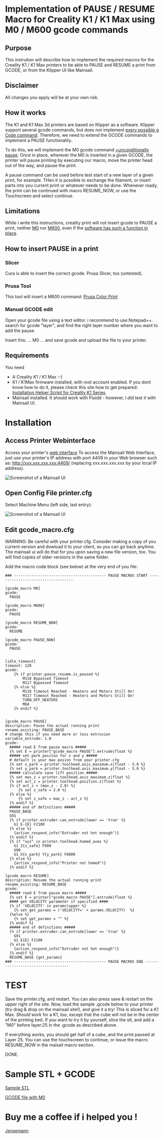 # Implementation of PAUSE / RESUME Macro for Creality K1 / K1 Max using M0 / M600 gcode commands

## Purpose
This instrution will describe how to implement the required macros for the Creality K1 / K1 Max printers to be able to PAUSE and RESUME a print from GCODE, or from the Klipper UI like Mainsail.

## Disclaimer
All changes you apply will be at your own risk.

## How it works
The K1 and K1 Max 3d printers are based on Klipper as a software. Klipper support several gcode commands, but does not implement [every possible g Code command](https://www.klipper3d.org/G-Codes.html). Therefore, we need to extend the GCODE commands to implement a PAUSE functionality.

To do this, we will implement the M0 gcode command [=unconditionally pause](https://marlinfw.org/docs/gcode/M000-M001.html). 
Once in place, wherever the M0 is inserted in a given GCODE, the printer will pause printing by executing our macro, move the printer head out of the way, and pause the print. 

A pause command can be used before test start of a new layer of a given print, for example. THen it is possible to exchange the filament, or insert parts into you current print or whatever needs to be done. Whenever ready, the print can be continued with macro RESUME_NOW, or use the Touchscreen and select continue.

## Limitations
While i write this instructions, creality print will not insert gcode to PAUSE a print, neither [M0](https://marlinfw.org/docs/gcode/M000-M001.html) nor [M600](https://marlinfw.org/docs/gcode/M600.html), even if the [software has such a function in place](https://www.reddit.com/r/crealityk1/comments/143svlm/anyone_try_out_filament_change_with_creality_print/?rdt=53952).

## How to insert PAUSE in a print

### Slicer
Cura is able to insert the correct gcode.
Prusa Slicer, too (untested).

### Prusa Tool
This tool will insert a M600 command:
[Prusa Color Print](https://blog.prusa3d.com/color-print_3993)

### Manual GCODE edit
Open your gcode file using a text editor. i recommend to use Notepad++.
search for gcode "layer", and find the right layer number where you want to add the pause.

Insert this:
...
M0
...
and save gcode and upload the file to your printer.

## Requirements
You need
- A Creality K1 / K1 Max :-)
- K1 / K1Max firmware installed, with root account enabled. If you dont know how to do it, please check this site how to get prepared: [Installation Helper Script for Creality K1 Series](https://github.com/Guilouz/Creality-K1-and-K1-Max).
- Mainsail installed. It should work with Fluidd - however, i did test it with Mainsail UI.

# Installation

## Access Printer Webinterface

Access your printer's [web interface](https://github.com/Guilouz/Creality-K1-and-K1-Max/wiki/Access-to-Web-Interface)
To access the Mainsail Web Interface, just use your printer's IP address with port 4409 in your Web browser such as: http://xxx.xxx.xxx.xxx:4409/ (replacing xxx.xxx.xxx.xxx by your local IP address).

![Screenshot of a Mainsail UI](mainsail_ui.png)

## Open Config File printer.cfg

Select Machine Menu (left side, last entry):

![Screenshot of a Mainsail UI](Mainsail_machine.png)


## Edit gcode_macro.cfg

WARNING: Be careful with your printer.cfg. Consider making a copy of you current version and dowload it to your client, so you can go back anytime.
The mainsail ui will do that for you upon saving a new file version, too. You will find copies of older versions in the same folder.

Add the macro code block (see below) at the very end of you file:

```
### ------------------------------------------ PAUSE MACROS START -----------------------------------

[gcode_macro M0]
gcode:
  PAUSE

[gcode_macro M600]
gcode:
  PAUSE

[gcode_macro RESUME_NOW]
gcode:
  RESUME

[gcode_macro PAUSE_NOW]
gcode:
  PAUSE


[idle_timeout] 
timeout: 120
gcode:
    {% if printer.pause_resume.is_paused %}
        M118 Bypassed Timeout
        M117 Bypassed Timeout
    {% else %}
        M118 Timeout Reached - Heaters and Motors Still On!
        M117 Timeout Reached - Heaters and Motors Still On!
        TURN_OFF_HEATERS
        M84
    {% endif %}


[gcode_macro PAUSE]
description: Pause the actual running print
rename_existing: PAUSE_BASE
# change this if you need more or less extrusion
variable_extrude: 1.0
gcode:
  ##### read E from pause macro #####
  {% set E = printer["gcode_macro PAUSE"].extrude|float %}
  ##### set park positon for x and y #####
  # default is your max posion from your printer.cfg
  {% set x_park = printer.toolhead.axis_maximum.x|float - 5.0 %}
  {% set y_park = printer.toolhead.axis_maximum.y|float - 5.0 %}
  ##### calculate save lift position #####
  {% set max_z = printer.toolhead.axis_maximum.z|float %}
  {% set act_z = printer.toolhead.position.z|float %}
  {% if act_z < (max_z - 2.0) %}
      {% set z_safe = 2.0 %}
  {% else %}
      {% set z_safe = max_z - act_z %}
  {% endif %}
  ##### end of definitions #####
  PAUSE_BASE
  G91
  {% if printer.extruder.can_extrude|lower == 'true' %}
    G1 E-{E} F2100
  {% else %}
    {action_respond_info("Extruder not hot enough")}
  {% endif %}
  {% if "xyz" in printer.toolhead.homed_axes %}
    G1 Z{z_safe} F900
    G90
    G1 X{x_park} Y{y_park} F6000
  {% else %}
    {action_respond_info("Printer not homed")}
  {% endif %} 

[gcode_macro RESUME]
description: Resume the actual running print
rename_existing: RESUME_BASE
gcode:
  ##### read E from pause macro #####
  {% set E = printer["gcode_macro PAUSE"].extrude|float %}
  #### get VELOCITY parameter if specified ####
  {% if 'VELOCITY' in params|upper %}
    {% set get_params = ('VELOCITY=' + params.VELOCITY)  %}
  {%else %}
    {% set get_params = "" %}
  {% endif %}
  ##### end of definitions #####
  {% if printer.extruder.can_extrude|lower == 'true' %}
    G91
    G1 E{E} F2100
  {% else %}
    {action_respond_info("Extruder not hot enough")}
  {% endif %}  
  RESUME_BASE {get_params}
### ------------------------------------------ PAUSE MACROS END -----------------------------------

```

# TEST

Save the printer.cfg, and restart. You can also press save & restart on the upper right of the site. 
Now, load the sample .gcode below to your printer (try drag & drop on the mainsail site!), and give it a try! This is sliced for a K1 Max. *Should* work for a K1, too, except that the cube will not be in the center of the printing bed. If you want to try it by yourself, slice the stl, and add a "M0" before layer:25 in the .gcode as described above.

If everything works, you should get half of a cube, and the print paused at Layer 25. You can use the touchscreen to continue, or issue the macro RESUME_NOW in the maisail macro section.

DONE.

# Sample STL + GCODE

[Sample STL](pause_sample_creality_print.stl)

[GCODE file with M0](pause_sample_creality_print.gcode)

# Buy me a coffee if i helped you !

[Jensemann](http://ko-fi.com/jensemann)


